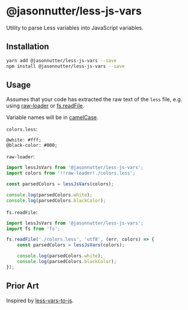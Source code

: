# @jasonnutter/less-js-vars

Utility to parse Less variables into JavaScript variables.

## Installation

```sh
yarn add @jasonnutter/less-js-vars --save
npm install @jasonnutter/less-js-vars --save
```

## Usage

Assumes that your code has extracted the raw text of the `less` file, e.g. using [raw-loader](https://github.com/webpack-contrib/raw-loader) or [fs.readFile](https://nodejs.org/api/fs.html#fs_fs_readfile_file_options_callback).

Variable names will be in [camelCase](https://lodash.com/docs/4.17.4#camelCase).

`colors.less`:
```less
@white: #fff;
@black-color: #000;
```

`raw-loader`:
```js
import lessJsVars from '@jasonnutter/less-js-vars';
import colors from '!!raw-loader!./colors.less';

const parsedColors = lessJsVars(colors);

console.log(parsedColors.white);
console.log(parsedColors.blackColor);
```

`fs.readFile`:
```js
import lessJsVars from '@jasonnutter/less-js-vars';
import fs from 'fs';

fs.readFile('./colors.less', 'utf8', (err, colors) => {
    const parsedColors = lessJsVars(colors);

    console.log(parsedColors.white);
    console.log(parsedColors.blackColor);
});
```

## Prior Art

Inspired by [less-vars-to-js](https://www.npmjs.com/package/less-vars-to-js).

